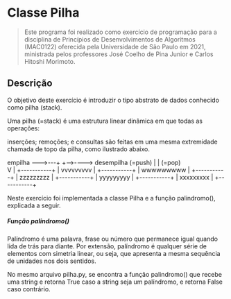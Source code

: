 # Classe Pilha

> Este programa foi realizado como exercício de programação para a disciplina de Princípios de Desenvolvimentos de Algoritmos (MAC0122) oferecida pela Universidade de São Paulo em 2021, ministrada pelos professores José Coelho de Pina Junior e Carlos Hitoshi Morimoto.

## Descrição

O objetivo deste exercício é introduzir o tipo abstrato de dados conhecido como pilha (stack). 

Uma pilha (=stack) é uma estrutura linear dinâmica em que todas as operações:

inserções;
remoções; e
consultas
são feitas em uma mesma extremidade chamada de topo da pilha, como ilustrado abaixo.

  empilha --->---+       +-->----> desempilha
  (=push)        |       |         (=pop)  
                 V       |
               +-----------+
               | vvvvvvvvv |
               +-----------+
               | wwwwwwwww |
               +-----------+
               | zzzzzzzzz |
               +-----------+
               | yyyyyyyyy |
               +-----------+
               | xxxxxxxxx |
               +-----------+

Neste exercício foi implementada a classe Pilha e a função palindromo(), explicada a seguir.

##### Função palindromo()

Palíndromo é uma palavra, frase ou número que permanece igual quando lida de trás para diante. Por extensão, palíndromo é qualquer série de elementos com simetria linear, ou seja, que apresenta a mesma sequência de unidades nos dois sentidos.

No mesmo arquivo pilha.py, se encontra a função palindromo() que recebe uma string e retorna True caso a string seja um palíndromo, e retorna False caso contrário. 
